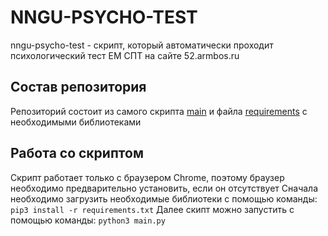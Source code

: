 # NNGU-PSYCHO-TEST
nngu-psycho-test - скрипт, который автоматически проходит психологический тест ЕМ СПТ на сайте 52.armbos.ru
## Состав репозитория
Репозиторий состоит из самого скрипта [main](main.py) и файла [requirements](requirements.txt) с необходимыми библиотеками
## Работа со скриптом
Скрипт работает только с браузером Chrome, поэтому браузер необходимо предварительно установить, если он отсутствует
Сначала необходимо загрузить необходимые библиотеки с помощью команды:  `pip3 install -r requirements.txt`
Далее скипт можно запустить с помощью команды:  `python3 main.py`
